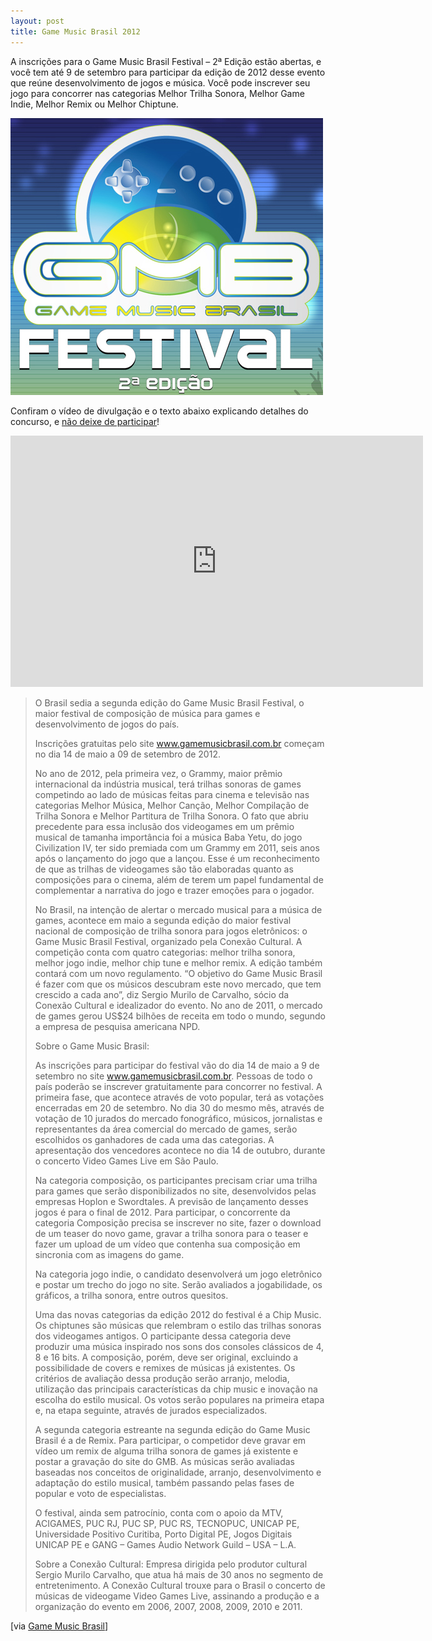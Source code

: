 ```yaml
---
layout: post
title: Game Music Brasil 2012
---
```


A inscrições para o Game Music Brasil Festival – 2ª Edição estão abertas, e você tem até 9 de setembro para participar da edição de 2012 desse evento que reúne desenvolvimento de jogos e música. Você pode inscrever seu jogo para concorrer nas categorias Melhor Trilha Sonora, Melhor Game Indie, Melhor Remix ou Melhor Chiptune.

[![](../content/images/2012/05/FINAL-OK-GMB-2012-08A.jpg "Game Music Brasil 2012")](http://www.gamemusicbrasil.com.br)

Confiram o vídeo de divulgação e o texto abaixo explicando detalhes do concurso, e [não deixe de participar](http://www.gamemusicbrasil.com.br/new/?page_id=241 "Game Music Brasil 2012")!

<span class="embed-youtube" style="text-align:center; display: block;"><iframe allowfullscreen="true" class="youtube-player" frameborder="0" height="402" src="http://www.youtube.com/embed/vKTGgxzTkXQ?version=3&rel=1&fs=1&autohide=2&showsearch=0&showinfo=1&iv_load_policy=1&wmode=transparent" type="text/html" width="660"></iframe></span>

> O Brasil sedia a segunda edição do Game Music Brasil Festival, o maior festival de composição de música para games e desenvolvimento de jogos do país.
>
> Inscrições gratuitas pelo site www.gamemusicbrasil.com.br começam no dia 14 de maio a 09 de setembro de 2012.
>
> No ano de 2012, pela primeira vez, o Grammy, maior prêmio internacional da indústria musical, terá trilhas sonoras de games competindo ao lado de músicas feitas para cinema e televisão nas categorias Melhor Música, Melhor Canção, Melhor Compilação de Trilha Sonora e Melhor Partitura de Trilha Sonora. O fato que abriu precedente para essa inclusão dos videogames em um prêmio musical de tamanha importância foi a música Baba Yetu, do jogo Civilization IV, ter sido premiada com um Grammy em 2011, seis anos após o lançamento do jogo que a lançou. Esse é um reconhecimento de que as trilhas de videogames são tão elaboradas quanto as composições para o cinema, além de terem um papel fundamental de complementar a narrativa do jogo e trazer emoções para o jogador.
>
> No Brasil, na intenção de alertar o mercado musical para a música de games, acontece em maio a segunda edição do maior festival nacional de composição de trilha sonora para jogos eletrônicos: o Game Music Brasil Festival, organizado pela Conexão Cultural. A competição conta com quatro categorias: melhor trilha sonora, melhor jogo indie, melhor chip tune e melhor remix. A edição também contará com um novo regulamento. “O objetivo do Game Music Brasil é fazer com que os músicos descubram este novo mercado, que tem crescido a cada ano”, diz Sergio Murilo de Carvalho, sócio da Conexão Cultural e idealizador do evento. No ano de 2011, o mercado de games gerou US$24 bilhões de receita em todo o mundo, segundo a empresa de pesquisa americana NPD.
>
> Sobre o Game Music Brasil:
>
> As inscrições para participar do festival vão do dia 14 de maio a 9 de setembro no site www.gamemusicbrasil.com.br. Pessoas de todo o país poderão se inscrever gratuitamente para concorrer no festival. A primeira fase, que acontece através de voto popular, terá as votações encerradas em 20 de setembro. No dia 30 do mesmo mês, através de votação de 10 jurados do mercado fonográfico, músicos, jornalistas e representantes da área comercial do mercado de games, serão escolhidos os ganhadores de cada uma das categorias. A apresentação dos vencedores acontece no dia 14 de outubro, durante o concerto Video Games Live em São Paulo.
>
> Na categoria composição, os participantes precisam criar uma trilha para games que serão disponibilizados no site, desenvolvidos pelas empresas Hoplon e Swordtales. A previsão de lançamento desses jogos é para o final de 2012. Para participar, o concorrente da categoria Composição precisa se inscrever no site, fazer o download de um teaser do novo game, gravar a trilha sonora para o teaser e fazer um upload de um vídeo que contenha sua composição em sincronia com as imagens do game.
>
> Na categoria jogo indie, o candidato desenvolverá um jogo eletrônico e postar um trecho do jogo no site. Serão avaliados a jogabilidade, os gráficos, a trilha sonora, entre outros quesitos.
>
> Uma das novas categorias da edição 2012 do festival é a Chip Music. Os chiptunes são músicas que relembram o estilo das trilhas sonoras dos videogames antigos. O participante dessa categoria deve produzir uma música inspirado nos sons dos consoles clássicos de 4, 8 e 16 bits. A composição, porém, deve ser original, excluindo a possibilidade de covers e remixes de músicas já existentes. Os critérios de avaliação dessa produção serão arranjo, melodia, utilização das principais características da chip music e inovação na escolha do estilo musical. Os votos serão populares na primeira etapa e, na etapa seguinte, através de jurados especializados.
>
> A segunda categoria estreante na segunda edição do Game Music Brasil é a de Remix. Para participar, o competidor deve gravar em vídeo um remix de alguma trilha sonora de games já existente e postar a gravação do site do GMB. As músicas serão avaliadas baseadas nos conceitos de originalidade, arranjo, desenvolvimento e adaptação do estilo musical, também passando pelas fases de popular e voto de especialistas.
>
> O festival, ainda sem patrocínio, conta com o apoio da MTV, ACIGAMES, PUC RJ, PUC SP, PUC RS, TECNOPUC, UNICAP PE, Universidade Positivo Curitiba, Porto Digital PE, Jogos Digitais UNICAP PE e GANG – Games Audio Network Guild – USA – L.A.
>
> Sobre a Conexão Cultural: Empresa dirigida pelo produtor cultural Sergio Murilo Carvalho, que atua há mais de 30 anos no segmento de entretenimento. A Conexão Cultural trouxe para o Brasil o concerto de músicas de videogame Video Games Live, assinando a produção e a organização do evento em 2006, 2007, 2008, 2009, 2010 e 2011.

[via [Game Music Brasil](http://www.gamemusicbrasil.com.br "Game Music Brasil")]
